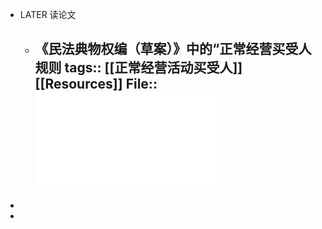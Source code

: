 - LATER 读论文
	- 《民法典物权编（草案）》中的“正常经营买受人规则
	  tags:: [[正常经营活动买受人]] [[Resources]]
	  File:: ![《民法典物权编(草案)》中的“正常经营买受人规则”_纪海龙.pdf](../assets/《民法典物权编(草案)》中的“正常经营买受人规则”_纪海龙_1650903132213_0.pdf)
		-
-
-